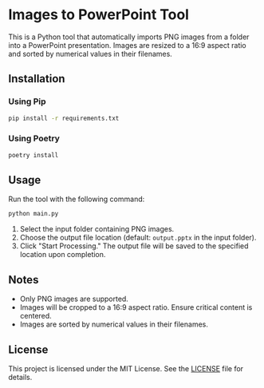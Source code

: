 # Images to PowerPoint Tool

This is a Python tool that automatically imports PNG images from a folder into a PowerPoint presentation. Images are resized to a 16:9 aspect ratio and sorted by numerical values in their filenames.

## Installation

### Using Pip

```bash
pip install -r requirements.txt
```

### Using Poetry

```bash
poetry install
```

## Usage

Run the tool with the following command:

```bash
python main.py
```

1. Select the input folder containing PNG images.
2. Choose the output file location (default: `output.pptx` in the input folder).
3. Click "Start Processing." The output file will be saved to the specified location upon completion.

## Notes

- Only PNG images are supported.
- Images will be cropped to a 16:9 aspect ratio. Ensure critical content is centered.
- Images are sorted by numerical values in their filenames.

## License

This project is licensed under the MIT License. See the [LICENSE](LICENSE) file for details.
